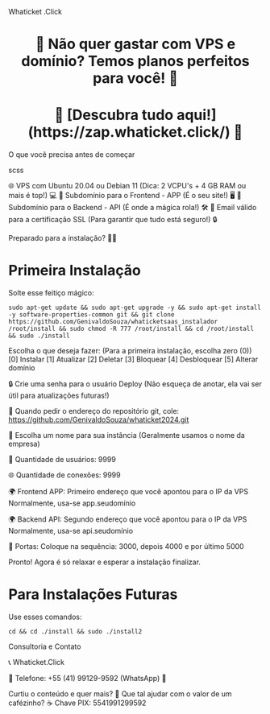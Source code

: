 Whaticket .Click
<h1 align="center">🎉 Não quer gastar com VPS e domínio? Temos planos perfeitos para você! 🎉</h1> <h1 align="center">🔗 [Descubra tudo aqui!](https://zap.whaticket.click/) 🌟</h1>
O que você precisa antes de começar

scss

🌐 VPS com Ubuntu 20.04 ou Debian 11 (Dica: 2 VCPU's + 4 GB RAM ou mais é top!) 💻
🌟 Subdomínio para o Frontend - APP (É o seu site!) 🖥️
🔧 Subdomínio para o Backend - API (É onde a mágica rola!) 🛠️
📧 Email válido para a certificação SSL (Para garantir que tudo está seguro!) 🔒

Preparado para a instalação? 🚀✨

# Primeira Instalação

Solte esse feitiço mágico:

    sudo apt-get update && sudo apt-get upgrade -y && sudo apt-get install -y software-properties-common git && git clone https://github.com/GenivaldoSouza/whaticketsaas_instalador /root/install && sudo chmod -R 777 /root/install && cd /root/install && sudo ./install

Escolha o que deseja fazer: (Para a primeira instalação, escolha zero (0))
[0] Instalar
[1] Atualizar
[2] Deletar
[3] Bloquear
[4] Desbloquear
[5] Alterar domínio

🔒 Crie uma senha para o usuário Deploy (Não esqueça de anotar, ela vai ser útil para atualizações futuras!)

🔗 Quando pedir o endereço do repositório git, cole: https://github.com/GenivaldoSouza/whaticket2024.git

🏢 Escolha um nome para sua instância (Geralmente usamos o nome da empresa)

👥 Quantidade de usuários: 9999

🌐 Quantidade de conexões: 9999

🌍 Frontend APP: Primeiro endereço que você apontou para o IP da VPS Normalmente, usa-se app.seudomínio

🌍 Backend API: Segundo endereço que você apontou para o IP da VPS Normalmente, usa-se api.seudomínio

🔌 Portas: Coloque na sequência: 3000, depois 4000 e por último 5000

Pronto! Agora é só relaxar e esperar a instalação finalizar.

# Para Instalações Futuras

Use esses comandos:

    cd && cd ./install && sudo ./install2

Consultoria e Contato

📞 Whaticket.Click

📱 Telefone: +55 (41) 99129-9592 (WhatsApp) 💬

Curtiu o conteúdo e quer mais? 🙌 Que tal ajudar com o valor de um cafézinho? ☕️
Chave PIX: 5541991299592
